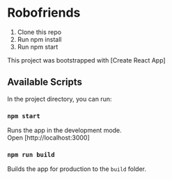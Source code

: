 # Robofriends

1. Clone this repo
2. Run npm install
3. Run npm start


This project was bootstrapped with [Create React App]

## Available Scripts

In the project directory, you can run:

### `npm start`

Runs the app in the development mode.<br />
Open [http://localhost:3000]

### `npm run build`

Builds the app for production to the `build` folder.

